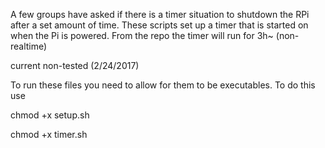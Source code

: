 A few groups have asked if there is a timer situation to shutdown the RPi after a set amount of time.
These scripts set up a timer that is started on when the Pi is powered.  From the repo the timer will run for 3h~ (non-realtime)

current non-tested (2/24/2017)

To run these files you need to allow for them to be executables.
To do this use 

chmod +x setup.sh

chmod +x timer.sh
